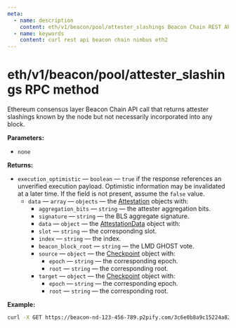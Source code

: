 ```yaml
---
meta:
  - name: description
    content: eth/v1/beacon/pool/attester_slashings Beacon Chain REST API call details and examples.
  - name: keywords
    content: curl rest api beacon chain nimbus eth2
---
```


# eth/v1/beacon/pool/attester_slashings RPC method

Ethereum consensus layer Beacon Chain API call that returns attester slashings known by the node but not necessarily incorporated into any block.

**Parameters:**

* `none`

**Returns:**

* `execution_optimistic` — `boolean` — `true` if the response references an unverified execution payload. Optimistic information may be invalidated at a later time. If the field is not present, assume the `false` value.
  * `data` — `array` — `objects` — the [Attestation](https://github.com/ethereum/consensus-specs/blob/dev/specs/phase0/beacon-chain.md#attestation) objects with:
    * `aggregation_bits` — `string` — the attester aggregation bits.
    * `signature` — `string` — the BLS aggregate signature.
    * `data` — `object` — the [AttestationData](https://github.com/ethereum/consensus-specs/blob/dev/specs/phase0/beacon-chain.md#attestationdata) object with:
     * `slot` — `string` — the corresponding slot.
     * `index` — `string` — the index.
     * `beacon_block_root` — `string` — the LMD GHOST vote.
     * `source` — `object` — the [Checkpoint](https://ethereum.org/en/glossary/#checkpoint) object with:
       * `epoch` — `string` — the corresponding epoch.
       * `root` — `string` — the corresponding root.
    * `target` — `object` — the [Checkpoint](https://ethereum.org/en/glossary/#checkpoint) object with:
      * `epoch` — `string` — the corresponding epoch.
      * `root` — `string` — the corresponding root.

**Example:**

``` sh
curl -X GET https://beacon-nd-123-456-789.p2pify.com/3c6e0b8a9c15224a8228b9a98ca1531d/eth/v1/beacon/pool/attester_slashings
```
